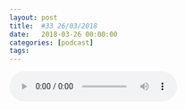 ```yaml
---
layout: post
title:  #33 26/03/2018
date:   2018-03-26 00:00:00
categories: [podcast]
tags:
---
```

<audio src='http://feeds.soundcloud.com/stream/419902992-la-bulle-crypto-33-26032018a.mp3' auto-play='false' controls='true' />

#33 26/03/2018
Des questions à propos de l’épisode ? On a dit une bêtise ? Envie de partager et d’échanger ?
Rejoins nous sur notre communauté Telegram (https://t.me/joinchat/BPCby0LDFPYTUhYNDlILVg) ou par Twitter @labullecrypto.

Newsletter: Ta dose crypto
https://mailchi.mp/674f3eb7f1f8/lundi-5-fvrier-le-vnzuela-prpare-son-ico
Salon de la crypto
https://salondelacrypto.com 

MEETUP
MTL : https://www.facebook.com/events/1896041647095039/ 
Bruxelles : https://www.facebook.com/events/157276664991123/ 

Infolettre ta dose de crypto 
https://twitter.us17.list-manage.com/subscribe?u=f16c443e5fa6353cc3d7d55fa&id=1adf4dd12c 

Youtube https://goo.gl/X4q3gt
Facebook https://www.facebook.com/Labullecrypto/
Twitter twitter.com/labullecrypto 
RSS feeds.feedburner.com/labullecrypto
Telegram t.me/joinchat/BPCby0LDFPYTUhYNDlILVg
Soundcloud @la-bulle-crypto
iTunes itunes.apple.com/fr/podcast/la-bulle/id1281121446
Discord https://discord.gg/mgvXb8m

La Bulle Crypto est un podcast purement information à propos de l’univers des crypto b  monnaies. Toutes les information fournies durant cette épisode NE SONT PAS À PRENDRE COMME DES CONSEIL D’INVESTISSEMENT. La Bulle Crypto ne fournit pas de conseils d'investissement. 

Centra qui ajoute des monnaies à son wallet 
https://twitter.com/centra_card/status/976848727162880000 
https://twitter.com/centra_card/status/976848594933305344 

Un exchange américain pour acheter du Vertcoin 
https://www.reddit.com/r/vertcoin/comments/7ixkbf/vertbase_a_vertcoin_to_usd_exchange/ 
https://www.vertbase.com/ 

Paire IOTA-EUR sur OMOKU
https://www.omoku.io/blog/new_platform 

COSS qui ajoute 3 nouvelle FIAT a son exchange 
https://www.facebook.com/cosscrypto/photos/a.1700533780252413.1073741828.1700115456960912/1786734758298981/?type=3&theater 

Plusieur listing sur HITBTC
ETN:https://www.reddit.com/r/Electroneum/comments/800b2n/electroneum_update_from_richard_ells_via_email/ 
Crypoterium : annonce sur leur telegram
goBYTE : https://mobile.twitter.com/gobytenetwork/status/972400904954527744 

PURE sur Kucoin et cryptopia
https://purealt.org/#roadmap 

Bitmark sur cryptopia
http://www.bitmark.io/ 

Solar coin au smart energy summit
http://smartenergysummit.ru/en/ 

TENx au slush conférence à Tokyo
https://twitter.com/SlushTokyo 

DEV compétitions de NEO 
https://neo.org/competition.html

Musicoin Hardfork
https://medium.com/@musicoin/musicoin-to-upgrade-with-blockchain-hard-fork-ee1ff7fefa41 

Fin de la NEX lottery
https://cryptobriefing.com/nex-lottery-open-for-25000-investors/ 

STRATIS 1er ICO - GLUON
https://www.gluon.com/ 

BITPAY annonce spéciale 
https://bitbay.market/roadmap
